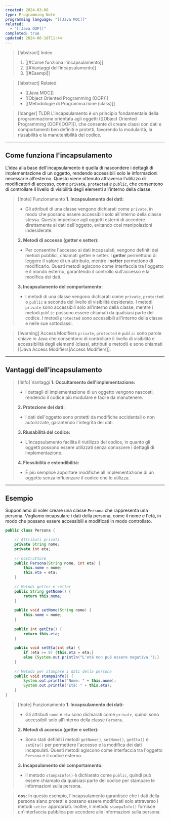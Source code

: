 ```yaml
---
created: 2024-03-08
type: Programming Note
programming language: "[[Java MOC]]"
related:
  - "[[Java OOP]]"
completed: true
updated: 2024-06-18T11:44
---
```

>[!abstract] Index
>1. [[#Come funziona l'incapsulamento]]
>2. [[#Vantaggi dell'incapsulamento]]
>3. [[#Esempi]]

>[!abstract] Related
>- [[Java MOC]]
>- [[Object Oriented Programming (OOP)]]
>- [[Metodologie di Programmazione (class)]]

>[!danger] TLDR
>L'incapsulamento è un principio fondamentale della programmazione orientata agli oggetti ([[Object Oriented Programming (OOP)|OOP]]), che consente di creare classi con dati e comportamenti ben definiti e protetti, favorendo la modularità, la riusabilità e la manutenibilità del codice.

---
## Come funziona l'incapsulamento

L'idea alla base dell'incapsulamento è quella di nascondere i dettagli di implementazione di un oggetto, rendendo accessibili solo le informazioni necessarie all'esterno. Questo viene ottenuto attraverso l'utilizzo di modificatori di accesso, come `private`, `protected` e `public`, che consentono di controllare il livello di visibilità degli elementi all'interno della classe.

>[!note] Funzionamento
>**1. Incapsulamento dei dati:** 
>- Gli attributi di una classe vengono dichiarati come `private`, in modo che possano essere accessibili solo all'interno della classe stessa. Questo impedisce agli oggetti esterni di accedere direttamente ai dati dell'oggetto, evitando così manipolazioni indesiderate. 
>
>**2. Metodi di accesso (getter e setter):** 
>- Per consentire l'accesso ai dati incapsulati, vengono definiti dei metodi pubblici, chiamati getter e setter. I **getter** permettono di leggere il valore di un attributo, mentre i **setter** permettono di modificarlo. Questi metodi agiscono come interfaccia tra l'oggetto e il mondo esterno, garantendo il controllo sull'accesso e la modifica dei dati.
>
>**3. Incapsulamento del comportamento:** 
>- I metodi di una classe vengono dichiarati come `private`, `protected` o `public` a seconda del livello di visibilità desiderato. I metodi `private` sono accessibili solo all'interno della classe, mentre i metodi `public` possono essere chiamati da qualsiasi parte del codice. I metodi `protected` sono accessibili all'interno della classe e nelle sue sottoclassi. 

>[!warning] Access Modifiers 
>`private`, `protected` e `public` sono parole chiave in Java che consentono di controllare il livello di visibilità e accessibilità degli elementi (classi, attributi e metodi) e sono chiamati [[Java Access Modifiers|Access Modifiers]].

---
## Vantaggi dell'incapsulamento

>[!info] Vantaggi
>**1. Occultamento dell'implementazione:**
>- I dettagli di implementazione di un oggetto vengono nascosti, rendendo il codice più modulare e facile da manutenere.
>
>**2. Protezione dei dati:**
>- I dati dell'oggetto sono protetti da modifiche accidentali o non autorizzate, garantendo l'integrità dei dati.
>
>**3. Riusabilità del codice:**
>- L'incapsulamento facilita il riutilizzo del codice, in quanto gli oggetti possono essere utilizzati senza conoscere i dettagli di implementazione.
>
>**4. Flessibilità e estendibilità:**
>- È più semplice apportare modifiche all'implementazione di un oggetto senza influenzare il codice che lo utilizza.
>

---
## Esempio

Supponiamo di voler creare una classe `Persona` che rappresenta una persona. Vogliamo incapsulare i dati della persona, come il nome e l'età, in modo che possano essere accessibili e modificati in modo controllato.

```java
public class Persona {     

	// Attributi privati     
	private String nome;     
	private int eta;     
	
	// Costruttore     
	public Persona(String nome, int eta) {         
		this.nome = nome;         
		this.eta = eta;     
	}     
	
	// Metodi getter e setter     
	public String getNome() {         
		return this.nome;     
	}     
	
	public void setNome(String nome) {         
		this.nome = nome;     
	}     
	
	public int getEta() {         
		return this.eta;     
	}     
	
	public void setEta(int eta) {         
		if (eta >= 0) {this.eta = eta;} 
		else {System.out.println("L'età non può essere negativa.");}     
	}     
	
	// Metodo per stampare i dati della persona     
	public void stampaInfo() {         
		System.out.println("Nome: " + this.nome);         
		System.out.println("Età: " + this.eta);     
	} 
}
```

>[!note] Funzionamento
>**1. Incapsulamento dei dati:** 
>- Gli attributi `nome` e `eta` sono dichiarati come `private`, quindi sono accessibili solo all'interno della classe `Persona`.   
>
>**2. Metodi di accesso (getter e setter):** 
>- Sono stati definiti i metodi `getNome()`, `setNome()`, `getEta()` e `setEta()` per permettere l'accesso e la modifica dei dati incapsulati. Questi metodi agiscono come interfaccia tra l'oggetto `Persona` e il codice esterno.
>
>**3. Incapsulamento del comportamento:** 
>- Il metodo `stampaInfo()` è dichiarato come `public`, quindi può essere chiamato da qualsiasi parte del codice per stampare le informazioni sulla persona.

>**oss:** In questo esempio, l'incapsulamento garantisce che i dati della persona siano protetti e possano essere modificati solo attraverso i metodi `setter` appropriati. Inoltre, il metodo `stampaInfo()` fornisce un'interfaccia pubblica per accedere alle informazioni sulla persona.

